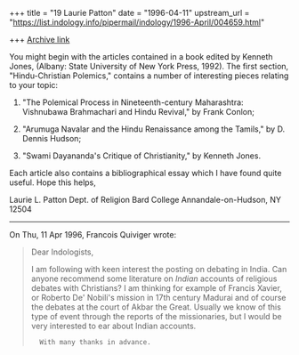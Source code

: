 +++
title = "19 Laurie Patton"
date = "1996-04-11"
upstream_url = "https://list.indology.info/pipermail/indology/1996-April/004659.html"

+++
[Archive link](https://list.indology.info/pipermail/indology/1996-April/004659.html)

You might begin with the articles contained in a book edited by Kenneth
Jones, <Religious Controversy in British India: Dialogues in South Asian
Languages> (Albany: State University of New York Press, 1992).  The first
section, "Hindu-Christian Polemics,"  contains a number of interesting
pieces relating to your topic:  

1) "The Polemical Process in Nineteenth-century Maharashtra:  Vishnubawa
Brahmachari and Hindu Revival," by Frank Conlon;

2) "Arumuga Navalar and the Hindu Renaissance among the Tamils," by D. 
Dennis Hudson;

3) "Swami Dayananda's Critique of Christianity," by Kenneth Jones.

Each article also contains a bibliographical essay which I have found
quite useful.  Hope this helps,

Laurie L. Patton
Dept. of Religion
Bard College
Annandale-on-Hudson, NY 12504
*******************************************************************

On Thu, 11 Apr 1996, Francois Quiviger wrote:

> Dear Indologists,
> 
> I am following with keen interest the posting on debating in India. 
> Can anyone recommend some literature on *Indian* accounts of religious
> debates with Christians? I am thinking for example of
> Francis Xavier, or Roberto De' Nobili's mission in 17th century 
> Madurai and of course the debates at the court of Akbar the Great. Usually 
> we know of this type of event through the reports of the missionaries, 
> but I would be very interested to ear about Indian accounts.
> 
> 		With many thanks in advance.
> 




